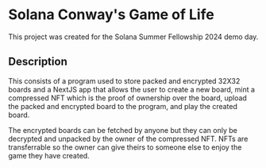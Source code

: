 # Solana Conway's Game of Life

This project was created for the Solana Summer Fellowship 2024 demo day.

## Description

This consists of a program used to store packed and encrypted 32X32 boards and a NextJS app that allows the user to create a new board, mint a compressed NFT which is the proof of ownership over the board, upload the packed and encrypted board to the program, and play the created board.

The encrypted boards can be fetched by anyone but they can only be decrypted and unpacked by the owner of the compressed NFT. NFTs are transferrable so the owner can give theirs to someone else to enjoy the game they have created.
